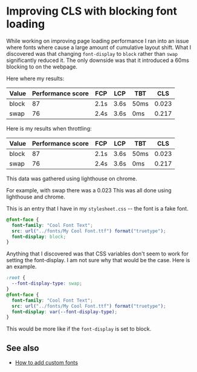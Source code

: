 # Improving CLS with blocking font loading

While working on improving page loading performance I ran into an issue where fonts where cause a large amount of cumulative layout shift. What I discovered was that changing `font-display` to `block` rather than `swap` significantly reduced it. The only downside was that it introduced a 60ms blocking to on the webpage.

Here where my results:

| Value | Performance score | FCP  | LCP  | TBT  | CLS   |
| ----- | ----------------- | ---- | ---- | ---- | ----- |
| block | 87                | 2.1s | 3.6s | 50ms | 0.023 |
| swap  | 76                | 2.4s | 3.6s | 0ms  | 0.217 |

Here is my results when throttling:

| Value | Performance score | FCP  | LCP  | TBT  | CLS   |
| ----- | ----------------- | ---- | ---- | ---- | ----- |
| block | 87                | 2.1s | 3.6s | 50ms | 0.023 |
| swap  | 76                | 2.4s | 3.6s | 0ms  | 0.217 |

This data was gathered using lighthouse on chrome.

For example, with swap there was a 0.023 This was all done using lighthouse and chrome.

This is an entry that I have in my `stylesheet.css` -- the font is a fake font.

```css
@font-face {
  font-family: "Cool Font Text";
  src: url("../fonts/My Cool Font.ttf") format("truetype");
  font-display: block;
}
```

Anything that I discovered was that CSS variables don't seem to work for setting the font-display. I am not sure why that would be the case. Here is an example.

```css
:root {
  --font-display-type: swap;
}
@font-face {
  font-family: "Cool Font Text";
  src: url("../fonts/My Cool Font.ttf") format("truetype");
  font-display: var(--font-display-type);
}
```

This would be more like if the `font-display` is set to block.

## See also

- [How to add custom fonts](../658)